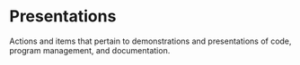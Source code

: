 # Presentations
Actions and items that pertain to demonstrations and presentations of code, program management, and documentation.
